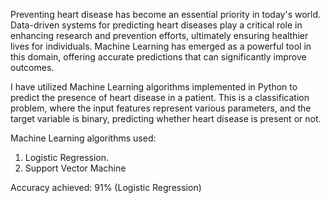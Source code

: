 Preventing heart disease has become an essential priority in today's world. Data-driven systems for predicting heart diseases play a critical role in enhancing research and prevention efforts, ultimately ensuring healthier lives for individuals. Machine Learning has emerged as a powerful tool in this domain, offering accurate predictions that can significantly improve outcomes.

I have utilized Machine Learning algorithms implemented in Python to predict the presence of heart disease in a patient. This is a classification problem, where the input features represent various parameters, and the target variable is binary, predicting whether heart disease is present or not.

Machine Learning algorithms used:
1. Logistic Regression.
2. Support Vector Machine 

Accuracy achieved: 91% (Logistic Regression)
